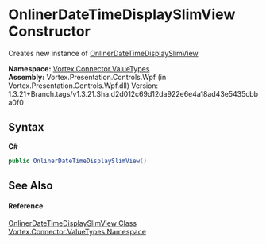 # OnlinerDateTimeDisplaySlimView Constructor 
 

Creates new instance of <a href="T_Vortex_Connector_ValueTypes_OnlinerDateTimeDisplaySlimView.md">OnlinerDateTimeDisplaySlimView</a>

**Namespace:**&nbsp;<a href="N_Vortex_Connector_ValueTypes.md">Vortex.Connector.ValueTypes</a><br />**Assembly:**&nbsp;Vortex.Presentation.Controls.Wpf (in Vortex.Presentation.Controls.Wpf.dll) Version: 1.3.21+Branch.tags/v1.3.21.Sha.d2d012c69d12da922e6e4a18ad43e5435cbba0f0

## Syntax

**C#**<br />
``` C#
public OnlinerDateTimeDisplaySlimView()
```


## See Also


#### Reference
<a href="T_Vortex_Connector_ValueTypes_OnlinerDateTimeDisplaySlimView.md">OnlinerDateTimeDisplaySlimView Class</a><br /><a href="N_Vortex_Connector_ValueTypes.md">Vortex.Connector.ValueTypes Namespace</a><br />